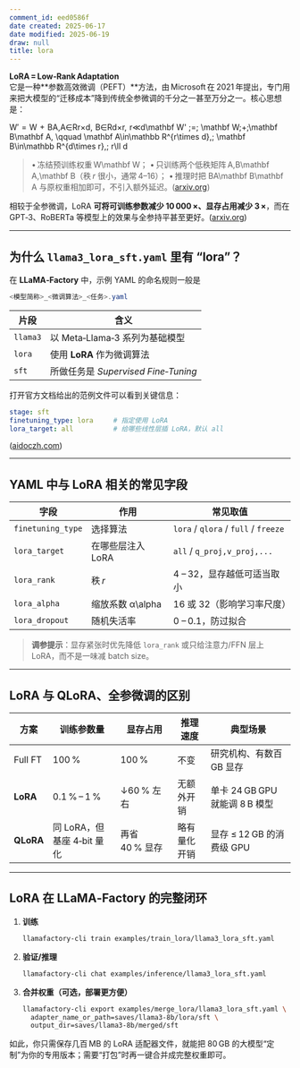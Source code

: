 ```yaml
---
comment_id: eed0586f
date created: 2025-06-17
date modified: 2025-06-19
draw: null
title: lora
---
```

**LoRA = Low‑Rank Adaptation**  
它是一种**参数高效微调（PEFT）**方法，由 Microsoft 在 2021 年提出，专门用来把大模型的“迁移成本”降到传统全参微调的千分之一甚至万分之一。核心思想是：

W′  =  W  +  BA,A∈Rr×d,  B∈Rd×r,  r≪d\mathbf W' \;=\; \mathbf W\;+\;\mathbf B\mathbf A, \qquad \mathbf A\in\mathbb R^{r\times d},\; \mathbf B\in\mathbb R^{d\times r},\; r\ll d

> • 冻结预训练权重 W\mathbf W；
> • 只训练两个低秩矩阵 A,B\mathbf A,\mathbf B（秩 _r_ 很小，通常 4–16）；
> • 推理时把 BA\mathbf B\mathbf A 与原权重相加即可，不引入额外延迟。([arxiv.org](https://arxiv.org/abs/2106.09685?utm_source=chatgpt.com "LoRA: Low-Rank Adaptation of Large Language Models"))

相较于全参微调，LoRA **可将可训练参数减少 10 000 ×、显存占用减少 3 ×**，而在 GPT‑3、RoBERTa 等模型上的效果与全参持平甚至更好。([arxiv.org](https://arxiv.org/abs/2106.09685?utm_source=chatgpt.com "LoRA: Low-Rank Adaptation of Large Language Models"))

---

## 为什么 `llama3_lora_sft.yaml` 里有 “lora”？

在 **LLaMA‑Factory** 中，示例 YAML 的命名规则一般是

```Java
<模型简称>_<微调算法>_<任务>.yaml
```

|片段|含义|
|---|---|
|`llama3`|以 Meta‑Llama‑3 系列为基础模型|
|`lora`|使用 **LoRA** 作为微调算法|
|`sft`|所做任务是 _Supervised Fine‑Tuning_|

打开官方文档给出的范例文件可以看到关键信息：

```yaml
stage: sft
finetuning_type: lora     # 指定使用 LoRA
lora_target: all          # 给哪些线性层插 LoRA，默认 all
```

([aidoczh.com](https://www.aidoczh.com/llamafactory/en/getting_started/sft.html "SFT 训练 - LLaMA Factory"))

---

## YAML 中与 LoRA 相关的常见字段

|字段|作用|常见取值|
|---|---|---|
|`finetuning_type`|选择算法|`lora` / `qlora` / `full` / `freeze`|
|`lora_target`|在哪些层注入 LoRA|`all` / `q_proj,v_proj,...`|
|`lora_rank`|秩 _r_|4 – 32，显存越低可适当取小|
|`lora_alpha`|缩放系数 α\alpha|16 或 32（影响学习率尺度）|
|`lora_dropout`|随机失活率|0 – 0.1，防过拟合|

> **调参提示**：显存紧张时优先降低 `lora_rank` 或只给注意力/FFN 层上 LoRA，而不是一味减 batch size。

---

## LoRA 与 QLoRA、全参微调的区别

|方案|训练参数量|显存占用|推理速度|典型场景|
|---|---|---|---|---|
|Full FT|100 %|100 %|不变|研究机构、有数百 GB 显存|
|**LoRA**|0.1 % – 1 %|↓60 % 左右|无额外开销|单卡 24 GB GPU 就能调 8 B 模型|
|**QLoRA**|同 LoRA，但基座 4‑bit 量化|再省 40 % 显存|略有量化开销|显存 ≤ 12 GB 的消费级 GPU|

---

## LoRA 在 LLaMA‑Factory 的完整闭环

1. **训练**
    
    ```bash
    llamafactory-cli train examples/train_lora/llama3_lora_sft.yaml
    ```
    
2. **验证/推理**
    
    ```bash
    llamafactory-cli chat examples/inference/llama3_lora_sft.yaml
    ```
    
3. **合并权重（可选，部署更方便）**
    
    ```bash
    llamafactory-cli export examples/merge_lora/llama3_lora_sft.yaml \
      adapter_name_or_path=saves/llama3-8b/lora/sft \
      output_dir=saves/llama3-8b/merged/sft
    ```
    

如此，你只需保存几百 MB 的 LoRA 适配器文件，就能把 80 GB 的大模型“定制”为你的专用版本；需要“打包”时再一键合并成完整权重即可。

